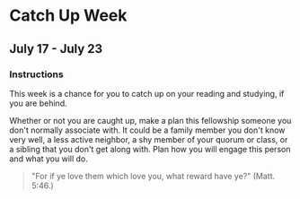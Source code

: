 # Catch Up Week

## July 17 - July 23

### Instructions

This week is a chance for you to catch up on your reading and studying, if you are behind.

Whether or not you are caught up, make a plan this fellowship someone you don't normally associate with. It could be a family member you don't know very well, a less active neighbor, a shy member of your quorum or class, or a sibling that you don't get along with. Plan how you will engage this person and what you will do.

>"For if ye love them which love you, what reward have ye?" (Matt. 5:46.)